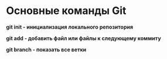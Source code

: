 # Основные команды Git
**git init - инициализация локального репозитория**

**git add - добавить файл или файлы к следующему коммиту**

**git branch - показать все ветки**